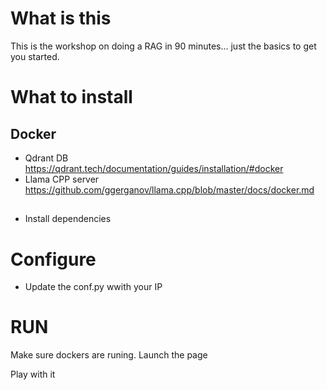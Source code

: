 # What is this

This is the workshop on doing a RAG in 90 minutes... just the basics to get you started.


# What to install
## Docker
* Qdrant DB https://qdrant.tech/documentation/guides/installation/#docker
* Llama CPP server https://github.com/ggerganov/llama.cpp/blob/master/docs/docker.md

##
* Install dependencies

# Configure
* Update the conf.py wwith your IP

# RUN

Make sure dockers are runing. 
Launch the page

Play with it
